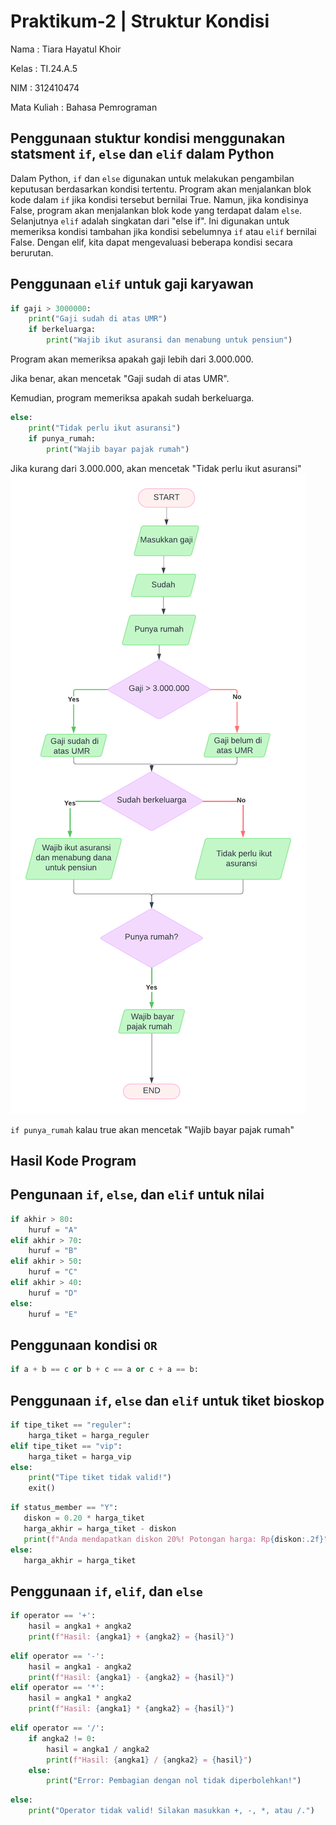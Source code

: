 # Praktikum-2 | Struktur Kondisi 

Nama : Tiara Hayatul Khoir

Kelas : TI.24.A.5

NIM : 312410474

Mata Kuliah : Bahasa Pemrograman

## Penggunaan stuktur kondisi menggunakan statsment `if`, `else` dan `elif` dalam Python
Dalam Python, `if` dan `else` digunakan untuk melakukan pengambilan keputusan berdasarkan kondisi tertentu. Program akan menjalankan blok kode dalam `if` jika kondisi tersebut bernilai True. Namun, jika kondisinya False, program akan menjalankan blok kode yang terdapat dalam `else`. Selanjutnya `elif` adalah singkatan dari "else if". Ini digunakan untuk memeriksa kondisi tambahan jika kondisi sebelumnya `if` atau `elif` bernilai False. Dengan elif, kita dapat mengevaluasi beberapa kondisi secara berurutan.

## Penggunaan `elif` untuk gaji karyawan
```Python
if gaji > 3000000:
    print("Gaji sudah di atas UMR")
    if berkeluarga:
        print("Wajib ikut asuransi dan menabung untuk pensiun")
```
Program akan memeriksa apakah gaji lebih dari 3.000.000.

Jika benar, akan mencetak "Gaji sudah di atas UMR".

Kemudian, program memeriksa apakah sudah berkeluarga.

```Python
else:
    print("Tidak perlu ikut asuransi")
    if punya_rumah:
        print("Wajib bayar pajak rumah")
```
Jika kurang dari 3.000.000, akan mencetak "Tidak perlu ikut asuransi"
![foto](https://github.com/tir890/foto/blob/040510722a9232213763c1e3934d2732c1ad44f1/Blank%20diagram%20(1).png)

`if punya_rumah` kalau true akan mencetak "Wajib bayar pajak rumah"

## Hasil Kode Program

## Pengunaan `if`, `else`, dan `elif` untuk nilai
```Python
if akhir > 80:
    huruf = "A"
elif akhir > 70:
    huruf = "B"
elif akhir > 50:
    huruf = "C"
elif akhir > 40:
    huruf = "D"
else:
    huruf = "E"
```

## Penggunaan kondisi `OR`
```Python
if a + b == c or b + c == a or c + a == b:
```

## Penggunaan `if`, `else` dan `elif` untuk tiket bioskop
```Python
if tipe_tiket == "reguler":
    harga_tiket = harga_reguler
elif tipe_tiket == "vip":
    harga_tiket = harga_vip
else:
    print("Tipe tiket tidak valid!")
    exit()
```

```Python
if status_member == "Y":
   diskon = 0.20 * harga_tiket
   harga_akhir = harga_tiket - diskon
   print(f"Anda mendapatkan diskon 20%! Potongan harga: Rp{diskon:.2f}")
else:
   harga_akhir = harga_tiket
```

## Penggunaan `if`, `elif`, dan `else`
```Python
if operator == '+':
    hasil = angka1 + angka2
    print(f"Hasil: {angka1} + {angka2} = {hasil}")
```

```Python
elif operator == '-':
    hasil = angka1 - angka2
    print(f"Hasil: {angka1} - {angka2} = {hasil}")
elif operator == '*':
    hasil = angka1 * angka2
    print(f"Hasil: {angka1} * {angka2} = {hasil}")
```

```Python
elif operator == '/':
    if angka2 != 0:
        hasil = angka1 / angka2
        print(f"Hasil: {angka1} / {angka2} = {hasil}")
    else:
        print("Error: Pembagian dengan nol tidak diperbolehkan!")
```

```Python
else:
    print("Operator tidak valid! Silakan masukkan +, -, *, atau /.")
```
